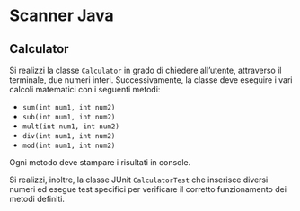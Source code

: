 # Scanner Java

## Calculator

Si realizzi la classe `Calculator` in grado di chiedere all’utente, attraverso il terminale, due numeri interi. Successivamente, la classe deve eseguire i vari calcoli matematici con i seguenti metodi:

- `sum(int num1, int num2)`  
- `sub(int num1, int num2)`  
- `mult(int num1, int num2)`  
- `div(int num1, int num2)`  
- `mod(int num1, int num2)`  

Ogni metodo deve stampare i risultati in console.

Si realizzi, inoltre, la classe JUnit `CalculatorTest` che inserisce diversi numeri ed esegue test specifici per verificare il corretto funzionamento dei metodi definiti.
